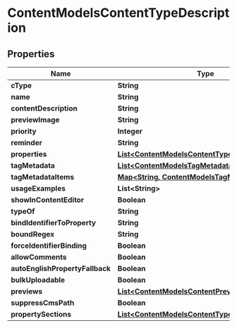 
# ContentModelsContentTypeDescription

## Properties
Name | Type | Description | Notes
------------ | ------------- | ------------- | -------------
**cType** | **String** |  |  [optional]
**name** | **String** |  |  [optional]
**contentDescription** | **String** |  |  [optional]
**previewImage** | **String** |  |  [optional]
**priority** | **Integer** |  |  [optional]
**reminder** | **String** |  |  [optional]
**properties** | [**List&lt;ContentModelsContentTypeProperty&gt;**](ContentModelsContentTypeProperty.md) |  |  [optional]
**tagMetadata** | [**List&lt;ContentModelsTagMetadataDefinition&gt;**](ContentModelsTagMetadataDefinition.md) |  |  [optional]
**tagMetadataItems** | [**Map&lt;String, ContentModelsTagMetadataItem&gt;**](ContentModelsTagMetadataItem.md) |  |  [optional]
**usageExamples** | **List&lt;String&gt;** |  |  [optional]
**showInContentEditor** | **Boolean** |  |  [optional]
**typeOf** | **String** |  |  [optional]
**bindIdentifierToProperty** | **String** |  |  [optional]
**boundRegex** | **String** |  |  [optional]
**forceIdentifierBinding** | **Boolean** |  |  [optional]
**allowComments** | **Boolean** |  |  [optional]
**autoEnglishPropertyFallback** | **Boolean** |  |  [optional]
**bulkUploadable** | **Boolean** |  |  [optional]
**previews** | [**List&lt;ContentModelsContentPreview&gt;**](ContentModelsContentPreview.md) |  |  [optional]
**suppressCmsPath** | **Boolean** |  |  [optional]
**propertySections** | [**List&lt;ContentModelsContentTypePropertySection&gt;**](ContentModelsContentTypePropertySection.md) |  |  [optional]



